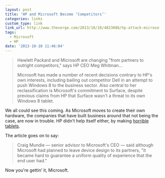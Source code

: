```yaml
---
layout: post
title: 'HP and Microsoft Become ‘Competitors’'
categories: links
custom_type: link
link_url: http://www.theverge.com/2013/10/10/4823088/hp-attack-microsoft-in-public-as-outright-competitors
tags:
  - Microsoft
  - HP
date: '2013-10-10 11:46:04'
---
```

> Hewlett Packard and Microsoft are changing "from partners to outright competitors," says HP CEO Meg Whitman…
>
>Microsoft has made a number of recent decisions contrary to HP's own interests, including bailing out competitor Dell in an attempt to push Windows 8 to the business sector. Also central to her reclassification is Microsoft's commitment to Surface, despite previous claims from HP that Surface wasn't a threat to its own Windows 8 tablet.

We all could see this coming. As Microsoft moves to create their own hardware, the companies that have built business around that not being the case, are now in trouble. HP didn't help itself either, by making [horrible tablets](http://www.theverge.com/2011/11/2/2533759/slate-2-hp-tries-tablets-again-with-windows-swype-and-a-stylus-for-699).

The article goes on to say:

>Craig Mundie — senior advisor to Microsoft's CEO — said although Microsoft had planned to leave device design to its partners, "it became hard to guarantee a uniform quality of experience that the end user had."

Now you're gettin’ it, Microsoft.